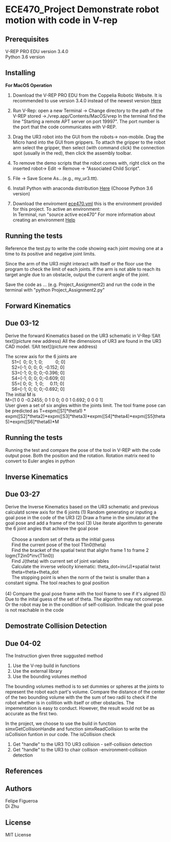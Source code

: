 # ECE470_Project Demonstrate robot motion with code in V-rep
## Prerequisites
V-REP PRO EDU version 3.4.0<br />
Python 3.6 version

## Installing
**For MacOS Operation** 

1. Download the V-REP PRO EDU from the Coppelia Robotic Website. It is recommended to use version 3.4.0 instead of the newest version
[Here](http://coppeliarobotics.com/files/V-REP_PRO_EDU_V3_4_0_Mac.zip)

2. Run V-Rep: open a new Terminal -> Change directory to the path of the V-REP stored ->./vrep.app/Contents/MacOS/vrep
In the terminal find the line "Starting a remote APT server on port 19997". The port number is
the port that the code communicates with V-REP.

3. Drag the UR3 robot into the GUI from the robots-> non-mobile. Drag the Micro hand into the GUI from 
grippers. To attach the gripper to the robot arm select the gripper, then select (with command click) the connection spot (usually in the red), then click the assembly toolbar.

4. To remove the demo scripts that the robot comes with, right click on the inserted robot-> Edit -> Remove 
-> "Associated Child Script".

5. File -> Save Scene As...(e.g., my_ur3.ttt). 

6. Install Python with anaconda distribution [Here](https://www.anaconda.com/download/#macos)
   (Choose Python 3.6 version)
   
7. Download the enviroment [ece470.yml](https://d1b10bmlvqabco.cloudfront.net/attach/jchxn1s6tkg20r/h6wx8zvddi8vt/je9d8omtib3t/ece470.yml)
   this is the environment provided for this project. To active an environment:<br />
   In Terminal, run "source active ece470" 
   For more information about creating an environment [Help](https://conda.io/docs/user-guide/tasks/manage-environments.html#creating-an-environment-from-an-environment-yml-file)
   
## Running the tests
Reference the test.py to write the code showing each joint moving one at a time to its positive and negative joint limits. 

Since the arm of the UR3 might interact with itself or the floor use the program to check the 
limit of each joints. If the arm is not able to reach its target angle due to an obstacle, output the current angle of the joint.

Save the code as ... (e.g. Project_Assignment2) and run the code in the terminal with "python Project_Assignment2.py"

   
## Forward Kinematics 
## Due 03-12
Derive the forward Kinematics based on the UR3 schematic in V-Rep
![Alt text](picture new address)
All the dimensions of UR3 are found in the UR3 CAD model.
![Alt text](picture new address)

The screw axis for the 6 joints are<br /> 
&nbsp;&nbsp;&nbsp;&nbsp;&nbsp;S1=[&nbsp;&nbsp;0;&nbsp;0;&nbsp;1;&nbsp;0;&nbsp;&nbsp;&nbsp;&nbsp;&nbsp;&nbsp;&nbsp;&nbsp;&nbsp;&nbsp;0;&nbsp;0]<br />
&nbsp;&nbsp;&nbsp;&nbsp;&nbsp;S2=[-1;&nbsp;0;&nbsp;0;&nbsp;0;&nbsp;-0.152;&nbsp;0]<br />
&nbsp;&nbsp;&nbsp;&nbsp;&nbsp;S3=[-1;&nbsp;0;&nbsp;0;&nbsp;0;-0.396;&nbsp;0]<br />
&nbsp;&nbsp;&nbsp;&nbsp;&nbsp;S4=[-1;&nbsp;0;&nbsp;0;&nbsp;0;-0.609;&nbsp;0]<br />
&nbsp;&nbsp;&nbsp;&nbsp;&nbsp;S5=[&nbsp;0;&nbsp;0;&nbsp;&nbsp;1;&nbsp;0;&nbsp;&nbsp;&nbsp;&nbsp;&nbsp;0.11;&nbsp;0]<br />
&nbsp;&nbsp;&nbsp;&nbsp;&nbsp;S6=[-1;&nbsp;0;&nbsp;0;&nbsp;0;-0.692;&nbsp;0]<br />
The initial M is<br />
M=[1 0 0   -0.2455; 0 1 0 0; 0 0 1 0.692; 0 0 0 1]<br />
User given a set of six angles within the joints limit. The tool frame pose can be predicted as 
T=expm([S1]*theta1) * expm([S2]*theta2)*expm([S3]*theta3)*expm([S4]*theta4)*expm([S5]theta5)*expm([S6]*theta6)*M

## Running the tests
Running the test and compare the pose of the tool in V-REP with the code output pose. Both the position and the rotation.
Rotation matrix need to convert to Euler angles in python

## Inverse Kinematics
## Due 03-27
Derive the Inverse Kinematics based on the UR3 schematic and previous calculatd screw axis for the 6 joints
(1) Random generating or inputing a goal pose in the code of the UR3
(2) Draw a frame in the simulator at the goal pose and add a frame of the tool
(3) Use iterate algorithm to generate the 6 joint angles that achieve the goal pose<br />
<br />
&nbsp;&nbsp;&nbsp;&nbsp;&nbsp;Choose a random set of theta as the initial guess<br />
&nbsp;&nbsp;&nbsp;&nbsp;&nbsp;Find the current pose of the tool T1in0(theta)<br />
&nbsp;&nbsp;&nbsp;&nbsp;&nbsp;Find the bracket of the spatial twist that alighn frame 1 to frame 2 logm(T2in0*inv(T1in0))<br />
&nbsp;&nbsp;&nbsp;&nbsp;&nbsp;Find J(theta) with current set of joint variables<br />
&nbsp;&nbsp;&nbsp;&nbsp;&nbsp;Calculate the inverse velocity kinematic: theta_dot=inv(J)*spatial twist<br />
&nbsp;&nbsp;&nbsp;&nbsp;&nbsp;theta=theta+theta_dot<br />
&nbsp;&nbsp;&nbsp;&nbsp;&nbsp;The stopping point is when the norm of the twist is smaller than a constant sigma. The tool reaches to goal position
<br />
<br />
(4) Compare the goal pose frame with the tool frame to see if it's aligned
(5) Due to the inital guess of the set of theta. The algorithm may not converge. Or the robot may be in the condition of self-collision. Indicate the goal pose is not reachable in the code

## Demostrate Collision Detection
## Due 04-02
The Instruction given three suggusted method<br />
1. Use the V-rep build in functions<br />
2. Use the external library<br />
3. Use the bounding volumes method<br />

The bounding volumes method is to set dummies or spheres at the joints to represent the robot each part's volume. Compare the distance of
the center of the two bounding volume with the the sum of two radii to check if the robot whether is in collition with itself or other obstacles. The impementation is easy to conduct. However, the result would not be as accurate as the first two. 

In the project, we choose to use the build in function simxGetCollisionHandle and function simxReadCollision to write the isCollision funtion in our code. The isCollision check 
1. Get "handle" to the UR3 TO UR3 collision - self-collision detection<br />
2. Get "handle" to the UR3 to chair collison -environment-collision detection<br />





## References



## Authors
Felipe Figueroa<br />
Di Zhu

## License
MIT License
